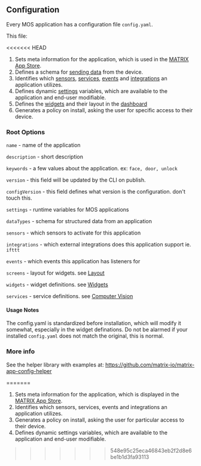## Configuration

Every MOS application has a configuration file `config.yaml`.

This file:

<<<<<<< HEAD
1. Sets meta information for the application, which is used in the [MATRIX App Store](http://apps.matrix.one).
1. Defines a schema for [sending data](data.md) from the device.
1. Identifies which [sensors](../reference/sensors/#configuration), [services](../reference/computer-vision/#configuration), [events](../reference/communication/#configuration) and [integrations](../reference/integrations/#configuration) an application utilizes.
1. Defines dynamic [settings](../reference/system/#settings) variables, which are available to the application and end-user modifiable.
1. Defines the [widgets](../reference/widgets.md) and their layout in the [dashboard](dashboard.md)
1. Generates a policy on install, asking the user for specific access to their device.

### Root Options
`name` - name of the application

`description` - short description

`keywords` - a few values about the application. ex: `face, door, unlock`

`version` - this field will be updated by the CLI on publish.

`configVersion` - this field defines what version is the configuration. don't touch this. 

`settings` - runtime variables for MOS applications

`dataTypes` - schema for structured data from an application

`sensors` - which sensors to activate for this application

`integrations` - which external integrations does this application support ie. `ifttt`

`events` - which events this application has listeners for 

`screens` - layout for widgets. see [Layout](dashboard.md#layout)

`widgets` - widget definitions. see [Widgets](dashboard.md#widgets)

`services` - service definitions. see [Computer Vision](../reference/computer-vision.md)

#### Usage Notes
The config.yaml is standardized before installation, which will modify it somewhat, especially in the widget definations. Do not be alarmed if your installed `config.yaml` does not match the original, this is normal.

### More info
See the helper library with examples at: <https://github.com/matrix-io/matrix-app-config-helper>


=======
1. Sets meta information for the application, which is displayed in the [MATRIX App Store](http://apps.matrix.one).
1. Identifies which sensors, services, events and integrations an application utilizes.
1. Generates a policy on install, asking the user for particular access to their device.
1. Defines dynamic settings variables, which are available to the application and end-user modifiable.
>>>>>>> 548e95c25eca46843eb2f2d8e6be1b1d3fa93113

